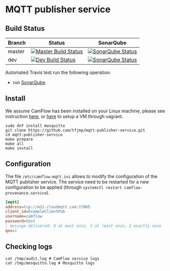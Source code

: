 # MQTT publisher service

## Build Status

| Branch | Status                                                                                  | SonarQube |
|--------|-----------------------------------------------------------------------------------------|-----------|
| master | [![Master Build Status](https://api.travis-ci.org/CamFlow/mqtt-publisher-service.svg?branch=master)](https://travis-ci.org/CamFlow/mqtt-publisher-service/branches)  |[![SonarQube Status](https://sonarqube.com//api/badges/gate?key=camflow%3Amqtt)]()   |
| dev    | [![Dev Build Status](https://api.travis-ci.org/CamFlow/mqtt-publisher-service.svg?branch=dev)](https://travis-ci.org/CamFlow/mqtt-publisher-service/branches)      |[![SonarQube Status](https://sonarqube.com//api/badges/gate?key=camflow%3Amqtt%3Adev)](https://sonarqube.com/dashboard?id=camflow%3Amqtt%3Adev)   |

Automated Travis test run the following operation:
- run [SonarQube](https://sonarqube.com).

## Install

We assume CamFlow has been installed on your Linux machine, please see instruction [here](https://github.com/CamFlow/camflow-install), or [here](https://github.com/CamFlow/vagrant) to setup a VM through vagrant.

``` SHELL
sudo dnf install mosquitto
git clone https://github.com/tfjmp/mqtt-publisher-service.git
cd mqtt-publisher-service
make prepare
make all
make install
```

## Configuration

The file `/etc/camflow-mqtt.ini` allows to modify the configuration of the MQTT publisher service. The service need to be restarted for a new configuration to be applied (through `systemctl restart camflow-provenance.service`).

``` INI
[mqtt]
address=tcp://m12.cloudmqtt.com:17065
client_id=ExampleClientPub
username=camflow
password=test
; message delivered: 0 at most once, 1 at least once, 2 exactly once
qos=1
```

## Checking logs

```
cat /tmp/audit.log # CamFlow service logs
cat /tmp/mosquitto.log # Mosquitto logs
```
